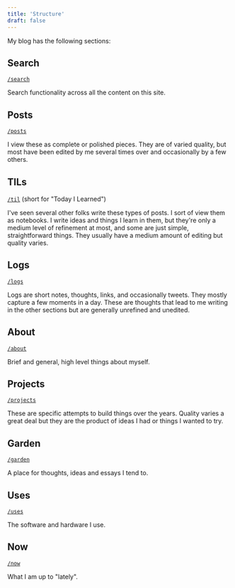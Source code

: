 ```yaml
---
title: 'Structure'
draft: false
---
```


My blog has the following sections:

## Search

[`/search`](/search)

Search functionality across all the content on this site.

## Posts

[`/posts`](/posts)

I view these as complete or polished pieces. They are of varied quality, but
most have been edited by me several times over and occasionally by a few others.

## TILs

[`/til`](/til) (short for "Today I Learned")

I've seen several other folks write these types of posts. I sort of view them as
notebooks. I write ideas and things I learn in them, but they're only a medium
level of refinement at most, and some are just simple, straightforward things.
They usually have a medium amount of editing but quality varies.

## Logs

[`/logs`](/logs)

Logs are short notes, thoughts, links, and occasionally tweets. They mostly
capture a few moments in a day. These are thoughts that lead to me writing in
the other sections but are generally unrefined and unedited.

## About

[`/about`](/about)

Brief and general, high level things about myself.

## Projects

[`/projects`](/projects)

These are specific attempts to build things over the years. Quality varies a
great deal but they are the product of ideas I had or things I wanted to try.

## Garden

[`/garden`](/garden)

A place for thoughts, ideas and essays I tend to.

## Uses

[`/uses`](/uses)

The software and hardware I use.

## Now

[`/now`](/now)

What I am up to "lately".

